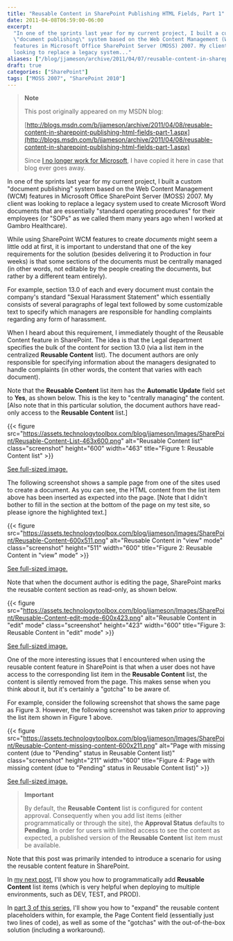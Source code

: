 ```yaml
---
title: "Reusable Content in SharePoint Publishing HTML Fields, Part 1"
date: 2011-04-08T06:59:00-06:00
excerpt:
  "In one of the sprints last year for my current project, I built a custom
  \"document publishing\" system based on the Web Content Management (WCM)
  features in Microsoft Office SharePoint Server (MOSS) 2007. My client was
  looking to replace a legacy system..."
aliases: ["/blog/jjameson/archive/2011/04/07/reusable-content-in-sharepoint-publishing-html-fields-part-1.aspx", "/blog/jjameson/archive/2011/04/08/reusable-content-in-sharepoint-publishing-html-fields-part-1.aspx"]
draft: true
categories: ["SharePoint"]
tags: ["MOSS 2007", "SharePoint 2010"]
---
```


> **Note**
>
> This post originally appeared on my MSDN blog:
>
> [http://blogs.msdn.com/b/jjameson/archive/2011/04/08/reusable-content-in-sharepoint-publishing-html-fields-part-1.aspx](http://blogs.msdn.com/b/jjameson/archive/2011/04/08/reusable-content-in-sharepoint-publishing-html-fields-part-1.aspx)
>
> Since
> [I no longer work for Microsoft](/blog/jjameson/2011/09/02/last-day-with-microsoft),
> I have copied it here in case that blog ever goes away.

In one of the sprints last year for my current project, I built a custom
"document publishing" system based on the Web Content Management (WCM) features
in Microsoft Office SharePoint Server (MOSS) 2007. My client was looking to
replace a legacy system used to create Microsoft Word documents that are
essentially "standard operating procedures" for their employees (or "SOPs" as we
called them many years ago when I worked at Gambro Healthcare).

While using SharePoint WCM features to create *documents* might seem a little
odd at first, it is important to understand that one of the key requirements for
the solution (besides delivering it to Production in four weeks) is that some
sections of the documents must be centrally managed (in other words, not
editable by the people creating the documents, but rather by a different team
entirely).

For example, section 13.0 of each and every document must contain the company's
standard "Sexual Harassment Statement" which essentially consists of several
paragraphs of legal text followed by some customizable text to specify which
managers are responsible for handling complaints regarding any form of
harassment.

When I heard about this requirement, I immediately thought of the Reusable
Content feature in SharePoint. The idea is that the Legal department specifies
the bulk of the content for section 13.0 (via a list item in the centralized
**Reusable Content** list). The document authors are only responsible for
specifying information about the managers designated to handle complaints (in
other words, the content that varies with each document).

Note that the **Reusable Content** list item has the **Automatic Update** field
set to **Yes**, as shown below. This is the key to "centrally managing" the
content. [Also note that in this particular solution, the document authors have
read-only access to the **Reusable Content** list.]

{{< figure
src="https://assets.technologytoolbox.com/blog/jjameson/Images/SharePoint/Reusable-Content-List-463x600.png"
alt="Reusable Content list" class="screenshot" height="600" width="463"
title="Figure 1: Reusable Content list" >}}

[See full-sized image.](https://assets.technologytoolbox.com/blog/jjameson/Images/SharePoint/Reusable-Content-List-991x1285.png)

The following screenshot shows a sample page from one of the sites used to
create a document. As you can see, the HTML content from the list item above has
been inserted as expected into the page. [Note that I didn't bother to fill in
the section at the bottom of the page on my test site, so please ignore the
highlighted text.]

{{< figure
src="https://assets.technologytoolbox.com/blog/jjameson/Images/SharePoint/Reusable-Content-600x511.png"
alt="Reusable Content in \"view\" mode" class="screenshot" height="511"
width="600" title="Figure 2: Reusable Content in \"view\" mode" >}}

[See full-sized image.](https://assets.technologytoolbox.com/blog/jjameson/Images/SharePoint/Reusable-Content-1006x857.png)

Note that when the document author is editing the page, SharePoint marks the
reusable content section as read-only, as shown below.

{{< figure
src="https://assets.technologytoolbox.com/blog/jjameson/Images/SharePoint/Reusable-Content-edit-mode-600x423.png"
alt="Reusable Content in \"edit\" mode" class="screenshot" height="423"
width="600" title="Figure 3: Reusable Content in \"edit\" mode" >}}

[See full-sized image.](https://assets.technologytoolbox.com/blog/jjameson/Images/SharePoint/Reusable-Content-edit-mode-1011x713.png)

One of the more interesting issues that I encountered when using the reusable
content feature in SharePoint is that when a user does not have access to the
corresponding list item in the **Reusable Content** list, the content is
silently removed from the page. This makes sense when you think about it, but
it's certainly a "gotcha" to be aware of.

For example, consider the following screenshot that shows the same page as
Figure 3. However, the following screenshot was taken *prior* to approving the
list item shown in Figure 1 above.

{{< figure
src="https://assets.technologytoolbox.com/blog/jjameson/Images/SharePoint/Reusable-Content-missing-content-600x211.png"
alt="Page with missing content (due to \"Pending\" status in Reusable Content list)"
class="screenshot" height="211" width="600"
title="Figure 4: Page with missing content (due to \"Pending\" status in Reusable Content list)" >}}

[See full-sized image.](https://assets.technologytoolbox.com/blog/jjameson/Images/SharePoint/Reusable-Content-missing-content-1006x353.png)

> **Important**
>
> By default, the **Reusable Content** list is configured for content approval.
> Consequently when you add list items (either programmatically or through the
> site), the **Approval Status** defaults to **Pending**. In order for users
> with limited access to see the content as expected, a published version of the
> **Reusable Content** list item must be available.

Note that this post was primarily intended to introduce a scenario for using the
reusable content feature in SharePoint.

In
[my next post](/blog/jjameson/2011/04/13/reusable-content-in-sharepoint-publishing-html-fields-part-2),
I'll show you how to programmatically add **Reusable Content** list items (which
is very helpful when deploying to multiple environments, such as DEV, TEST, and
PROD).

In
[part 3 of this series](/blog/jjameson/2011/04/14/reusable-content-in-sharepoint-publishing-html-fields-part-3),
I'll show you how to "expand" the reusable content placeholders within, for
example, the Page Content field (essentially just two lines of code), as well as
some of the "gotchas" with the out-of-the-box solution (including a workaround).
